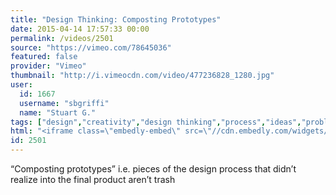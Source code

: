 ```yaml
---
title: "Design Thinking: Composting Prototypes"
date: 2015-04-14 17:57:33 00:00
permalink: /videos/2501
source: "https://vimeo.com/78645036"
featured: false
provider: "Vimeo"
thumbnail: "http://i.vimeocdn.com/video/477236828_1280.jpg"
user:
  id: 1667
  username: "sbgriffi"
  name: "Stuart G."
tags: ["design","creativity","design thinking","process","ideas","problem solving","prototyping","iteration","hard work"]
html: "<iframe class=\"embedly-embed\" src=\"//cdn.embedly.com/widgets/media.html?src=https%3A%2F%2Fplayer.vimeo.com%2Fvideo%2F78645036&wmode=transparent&url=https%3A%2F%2Fvimeo.com%2F78645036&image=http%3A%2F%2Fi.vimeocdn.com%2Fvideo%2F477236828_1280.jpg&key=daaebf4d9cdd46779200162d0ca86e20&type=text%2Fhtml&schema=vimeo\" width=\"1280\" height=\"720\" scrolling=\"no\" frameborder=\"0\" allowfullscreen></iframe>"
id: 2501
---
```


“Composting prototypes” i.e. pieces of the design process that didn’t realize into the final product aren’t trash